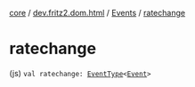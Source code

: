[core](../../index.md) / [dev.fritz2.dom.html](../index.md) / [Events](index.md) / [ratechange](./ratechange.md)

# ratechange

(js) `val ratechange: `[`EventType`](../-event-type/index.md)`<`[`Event`](https://kotlinlang.org/api/latest/jvm/stdlib/org.w3c.dom.events/-event/index.html)`>`